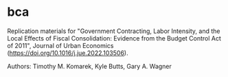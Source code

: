 # bca
Replication materials for "Government Contracting, Labor Intensity, and the Local Effects of Fiscal Consolidation: Evidence from the Budget Control Act of 2011", Journal of Urban Economics (https://doi.org/10.1016/j.jue.2022.103506).

Authors: Timothy M. Komarek, Kyle Butts, Gary A. Wagner
